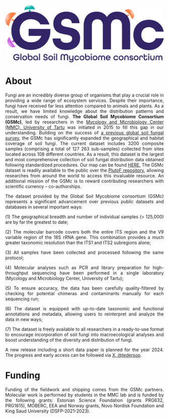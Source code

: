 <style>body {text-align: justify}</style> 

<img src="assets/images/GSMc_transp_bgr.webp">

# About

Fungi are an incredibly diverse group of organisms that play a crucial role in providing a wide range of ecosystem services. Despite their importance, fungi have received far less attention compared to animals and plants. As a result, we have limited knowledge about the distribution patterns and conservation needs of fungi. 
**The Global Soil Mycobiome Consortium (GSMc)**, led by researchers in the [Mycology and Microbiology Center (MMC), University of Tartu](https://mmc.ut.ee/home-1) was initiated in 2015 to fill this gap in our understanding. Building on the success of [a previous global soil fungal survey](https://doi.org/10.1126/science.1256688), the GSMc has significantly expanded the geographical and habitat coverage of soil fungi.
The current dataset includes 3200 composite samples (comprising a total of 127 263 sub-samples) collected from sites located across 108 different countries. As a result, this dataset is the largest and most comprehensive collection of soil fungal distribution data obtained following standardized procedures. Our map can be found  [HERE.](sampling_map.md)
The GSMc dataset is readily available to the public over the [PlutoF repository](https://plutof.ut.ee), allowing researches from around the world to access this invaluable resource.
An additional mission of the GSMc is to reward contributing researchers with scientific currency – co-authorships.

The dataset provided by the Global Soil Mycobiome consortium (GSMc) represents a significant advancement over previous public datasets and databases in several important ways: 

(1)	The geographical breadth and number of individual samples (> 125,000) are by far the greatest to date;

(2)	The molecular barcode covers both the entire ITS region and the V9 variable region of the 18S rRNA gene. This combination provides a much greater taxonomic resolution than the ITS1 and ITS2 subregions alone;

(3)	All samples have been collected and processed following the same protocol;

(4)	Molecular analyses such as PCR and library preparation for high-throughput sequencing have been performed in a single laboratory (Mycology and Microbiology Center, University of Tartu);

(5)	To ensure accuracy, the data has been carefully quality-filtered by checking for potential chimeras and contaminants manually for each sequencing run;

(6)	The dataset is equipped with up-to-date taxonomic and functional annotations and metadata, allowing users to reinterpret and analyze the data in new ways; 

(7)	The dataset is freely available to all researchers in a ready-to-use format to encourage incorporation of soil fungi into macroecological analyses and boost understanding of the diversity and distribution of fungi. 

A new release including a short data paper is planned for the year 2024. The progress and early access can be followed via [X, @tedersoo](https://twitter.com/tedersoo?s=20). 


# Funding

Funding of the fieldwork and shipping comes from the GSMc partners. Molecular work is performed by students in the MMC lab and is funded by the following grants: Estonian Science Foundation (grants PRG632, PRG1615), MOBERC, EEA and Norway grants, Novo Nordisk Foundation and King Saud University (DSFP-2021-2023).



